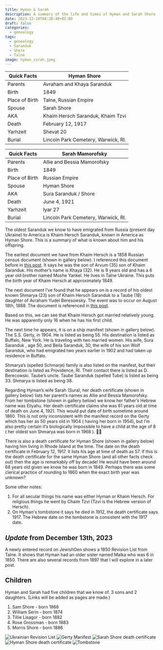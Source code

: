 ```yaml
---
title: Hyman & Sarah
description: A summary of the life and times of Hyman and Sarah Shore
date: 2023-12-10T08:38:40+02:00
draft: false
categories:
  - genealogy
tags:
  - genealogy
  - Saranduk
  - Shore
  - Talne
image: hyman_sarah.jpeg
---
```


| Quick Facts    | Hyman Shore                         |
| -------------- | ----------------------------------- |
| Parents        | Avraham and Khaya Saranduk          |
| Birth          | 1849                                |
| Place of Birth | Talne, Russian Empire               |
| Spouse         | Sarah Shore                         |
| AKA            | Khaim Hersch Saranduk, Khaim Tzvi   |
| Death          | February 12, 1917                   |
| Yarhzeit       | Shevat 20                           |
| Burial         | Lincoln Park Cemetery, Warwick, RI. |

| Quick Facts    | Sarah Mamorofsky                    |
| -------------- | ----------------------------------- |
| Parents        | Allie and Bessia Mamorofsky         |
| Birth          | 1849                                |
| Place of Birth | Russian Empire                      |
| Spouse         | Hyman Shore                         |
| AKA            | Sura Saranduk / Shore               |
| Death          | June 4, 1921                        |
| Yarhzeit       | Iyar 27                             |
| Burial         | Lincoln Park Cemetery, Warwick, RI. |

The oldest Saranduk we know to have emigrated from Russia (present day Ukraine) to America is Khaim Hersch Saranduk, known in America as Hyman Shore. This is a summary of what is known about him and his offspring.

The earliest document we have from Khaim Hersch is a 1858 Russian census document (shown in gallery below). I referenced this document before in [this post](https://www.dewofyouryouth.com/post/shore-family/). It says he was the son of Arvum (35) son of Khaim Saranduk. His mother’s name is Khaya (32). He is 9 years old and has a 6 year old brother named Moshe Yankel. He lives in Talne Ukraine. This puts the birth year of Khaim Hersch at approximately 1849.

The next document I’ve found that he appears on is a record of his oldest known Shmarya (23) son of Khaim Hersch Saranduk to a Taube (18) daughter of Avraham Yudel Beresowsky. The event was to occur on August 18th, 1888. The document is referenced in [this post](https://www.dewofyouryouth.com/post/saranduk-iii/).

Based on this, we can see that Khaim Hersch got married relatively young. He was apparently only 16 when he has his first child.

The next time he appears, it is on a ship manifest (shown in gallery below). The S.S. Gerty, in 1904. He is listed as being 55. His destination is listed as Buffalo, New York. He is traveling with two married women. His wife, Sura Saranduk , age 50, and Beila Saranduk, 30, the wife of his son Wolf Saranduk, who had emigrated two years earlier in 1902 and had taken up residence in Buffalo.

Shmarya’s (spelled Schmarje) family is also listed on the manifest, but their destination is listed as Providence, RI. Their contact there is listed as D. Berecowski. Taube’s uncle. Taube Saranduk (spelled Tube) is listed as being 33. Shmarya is listed as being 38.

Regarding Hyman’s wife Sarah (Sura), her death certificate (shown in gallery below) lists her parent’s names as Allie and Bessia Mamorofsky. From her tombstone (shown in gallery below) we know her father’s Hebrew name was Eliyahu. Her death certificate claims she was 61 years old at time of death on June 4, 1921. This would put date of birth sometime around 1860. This is not only inconsistent with the manifest record on the Gerty which has her as 50 years old in 1904 ( having her born in 1954), but I’m also pretty certain it’s biologically impossible to have a child at the age of 8 ( her oldest son Shmarya was born in 1968 ). 🤷‍♂️

There is also a death certificate for Hyman Shore (shown in gallery below) having him living in Rhode Island at the time. The date on the death certificate in February 12, 1917. It lists his age at time of death as 57. If this is the death certificate for the same Hyman Shore (and all other facts check out) then the age is remarkably off by decade! He would have been around 68 years old given we know he was born in 1849. Perhaps there was some clerical practice of rounding to 1860 when the exact birth year was unknown?

Some other notes:

1. For all secular things his name was either Hyman or Khaim Hersch. For religious things he went by Chaim Tzvi (Tzvi is the Hebrew version of Hersch).
2. On Hyman's tombstone it says he died in 1912, the death certificate says 1917. The Hebrew date on the tombstone is consistent with the 1917 date.

## _Update_ from December 13th, 2023

A newly entered record on JewishGen shows a 1850 Revision List from Talne. It shows that Hyman had an older sister named Malka who was 6 in 1850. There are also several records from 1897 that I will explore in a later post.

## Children

Hyman and Sarah had five children that we know of. 3 sons and 2 daughters. (Links will be added as pages are made.)

1. Sam Shore - born 1868
2. William Serin - born 1874
3. Tillie Lisagor - born 1882
4. Rose Grossman - born 1883
5. Morris Shore - born 1886

![Ukrainian Revision List](census.jpg)
![Gerty Manifest](manifest.jpeg)
![Sarah Shore death certificate](sarah-shore.jpeg)
![Hyman Shore death certificate](hyman-shore.jpeg)
![Tombstone](hyman_sarah.jpeg)
